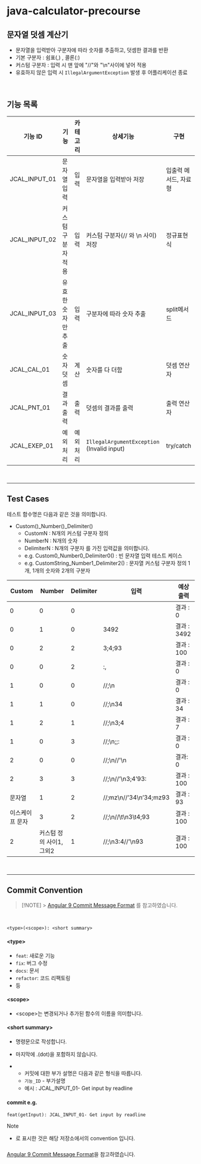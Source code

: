 # java-calculator-precourse

## 문자열 덧셈 계산기

- 문자열을 입력받아 구분자에 따라 숫자를 추출하고, 덧셈한 결과를 반환
- 기본 구분자 : 쉼표(,) , 콜론(:)
- 커스텀 구분자 : 입력 시 맨 앞에 "//"와 "\n"사이에 넣어 적용
- 유효하지 않은 입력 시 `IllegalArgumentException` 발생 후 어플리케이션 종료

<br>
  
## 기능 목록
| 기능 ID         |기능|카테고리| 상세기능                                       | 구현           |
|---------------|--|----|--------------------------------------------|--------------|
| JCAL_INPUT_01 |문자열 입력|입력| 문자열을 입력받아 저장                               | 입출력 메서드, 자료형 |
| JCAL_INPUT_02 |커스텀 구분자 적용|입력| 커스텀 구분자(// 와 \n 사이) 저장                     | 정규표현식        |
|JCAL_INPUT_03|유효한 숫자만 추출|입력| 구분자에 따라 숫자 추출                              | split메서드     |
|JCAL_CAL_01|숫자 덧셈|계산| 숫자를 다 더함                                   | 덧셈 연산자       |
|JCAL_PNT_01|결과 출력|출력| 덧셈의 결과를 출력                                 |출력 연산자|
|JCAL_EXEP_01|예외 처리|예외처리| `IllegalArgumentException` (Invalid input) |try/catch|

<br>

---

## Test Cases

테스트 함수명은 다음과 같은 것을 의미합니다.

- Custom()\_Number()\_Delimiter()
  - CustomN : N개의 커스텀 구분자 정의
  - NumberN : N개의 숫자
  - DelimiterN : N개의 구분자
    를 가진 입력값을 의미합니다.
  - e.g. Custom0_Number0_Delimiter0() : 빈 문자열 입력 테스트 케이스
  - e.g. CustomString_Number1_Delimiter2() : 문자열 커스텀 구분자 정의 1개, 1개의 숫자와 2개의 구분자

| Custom          | Number                  | Delimiter | 입력                   | 예상 출력   |
| --------------- | ----------------------- | --------- | ---------------------- | ----------- |
| 0               | 0                       | 0         |                        | 결과 : 0    |
| 0               | 1                       | 0         | 3492                   | 결과 : 3492 |
| 0               | 2                       | 2         | 3;4;93                 | 결과 : 100  |
| 0               | 0                       | 2         | :,                     | 결과 : 0    |
| 1               | 0                       | 0         | //;\n                  | 결과 : 0    |
| 1               | 1                       | 0         | //;\n34                | 결과 : 34   |
| 1               | 2                       | 1         | //;\n3;4               | 결과 : 7    |
| 1               | 0                       | 3         | //;\n;;:               | 결과 : 0    |
| 2               | 0                       | 0         | //;\\n//'\\n           | 결과: 0     |
| 2               | 3                       | 3         | //;\n//’\n3;4’93:      | 결과 : 100  |
| 문자열          | 1                       | 2         | //;mz\n//’34\n’34;mz93 | 결과 : 93   |
| 이스케이프 문자 | 3                       | 2         | //;\n//\t\n3\t4;93     | 결과 : 100  |
| 2               | 커스텀 정의 사이1,그외2 | 1         | //;\n3:4//’\n93        | 결과 : 100  |

<br>

---

## Commit Convention

> [!NOTE] > [Angular 9 Commit Message Format](https://github.com/angular/angular/blob/main/CONTRIBUTING.md#type) 를 참고하였습니다.

<br>

```shell
<type>(<scope>): <short summary>
```

#### \<type>

- `feat`: 새로운 기능
- `fix`: 버그 수정
- `docs`: 문서
- `refactor`: 코드 리팩토링
- 등

#### \<scope>

- \<scope>는 변경되거나 추가된 함수의 이름을 의미합니다.

#### \<short summary>

- 명령문으로 작성합니다.
- 마지막에 .(dot)을 포함하지 않습니다.

- - 커밋에 대한 부가 설명은 다음과 같은 형식을 따릅니다.
  * `기능_ID` - 부가설명
  * 예시 : JCAL_INPUT_01- Get input by readline

#### commit e.g.

```shell
feat(getInput): JCAL_INPUT_01- Get input by readline
```

> [!NOTE]
>
> - 로 표시한 것은 해당 저장소에서의 convention 입니다.

###

[Angular 9 Commit Message Format](https://github.com/angular/angular/blob/main/CONTRIBUTING.md#type)을 참고하였습니다.

